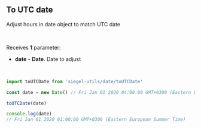 ## To UTC date

Adjust hours in date object to match UTC date

<br />

Receives **1** parameter:
- **date** - **Date**. Date to adjust

<br />

```js
import toUTCDate from 'siegel-utils/date/toUTCDate'

const date = new Date() // Fri Jan 01 2020 04:00:00 GMT+0300 (Eastern European Summer Time)

toUTCDate(date)

console.log(date)
// Fri Jan 01 2020 01:00:00 GMT+0300 (Eastern European Summer Time)
```